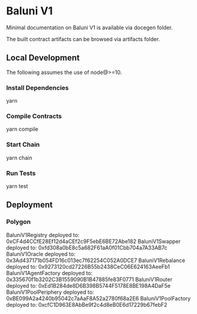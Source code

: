 
# Baluni V1

Minimal documentation on Baluni V1 is available via docegen folder.

The built contract artifacts can be browsed via artifacts folder.

## Local Development

The following assumes the use of node@>=10.

### Install Dependencies

yarn

### Compile Contracts

yarn compile

### Start Chain

yarn chain

### Run Tests

yarn test

## Deployment 

### Polygon

BaluniV1Registry deployed to: 0xCF4d4CCfE28Ef12d4aCEf2c9F5ebE6BE72Abe182
BaluniV1Swapper deployed to: 0xfd308a0bE8c5a682F61aA0f01Cbb704a7A33AB7c
BaluniV1Oracle deployed to: 0x3Ad437171b054FD16c013ec7f62254C052A0DCE7
BaluniV1Rebalance deployed to: 0x9273120cd27226B55b2438CeC06E624163AeeFb1
BaluniV1AgentFactory deployed to: 0x335670f1b3202C3B1559090B1B47885fe83F0771
BaluniV1Router deployed to: 0xEd1B284de8D6B398B5744F5178E8BE198A4DaF5e
BaluniV1PoolPeriphery deployed to: 0xBE099A2a4240b95042c7aAaF8A52a2780f68a2E6
BaluniV1PoolFactory deployed to: 0xcfC1D963E8AbBe9f2c4d8eB0E6d17229b67febF2
